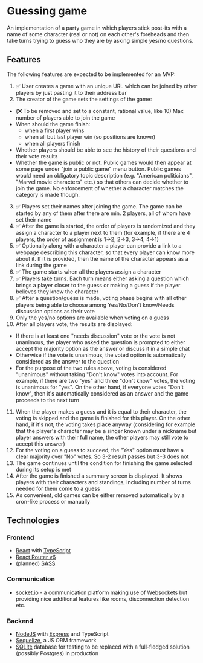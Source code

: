 # Guessing game
An implementation of a party game in which players stick post-its with a name of some character (real or not) on each other's foreheads and then take turns trying to guess who they are by asking simple yes/no questions.

## Features
The following features are expected to be implemented for an MVP:
1. ✅ User creates a game with an unique URL which can be joined by other players by just pasting it to their address bar
2. The creator of the game sets the settings of the game:
  - (❌ To be removed and set to a constant, rational value, like 10) Max number of players able to join the game
  - When should the game finish:
    - when a first player wins
    - when all but last player win (so positions are known)
    - when all players finish
  - Whether players should be able to see the history of their questions and their vote results
  - Whether the game is public or not. Public games would then appear at some page under "join a public game" menu button. Public games would need an obligatory topic description (e.g. "American politicians", "Marvel movie characters" etc.) so that others can decide whether to join the game. No enforcement of whether a character matches the category is made though.
3. ✅ Players set their names after joining the game. The game can be started by any of them after there are min. 2 players, all of whom have set their name
4. ✅ After the game is started, the order of players is randomized and they assign a character to a player next to them (for example, if there are 4 players, the order of assignment is 1→2, 2→3, 3→4, 4→1)
5. ✅ Optionally along with a character a player can provide a link to a webpage describing this character, so that every player can know more about it. If it is provided, then the name of the character appears as a link during the game
6. ✅ The game starts when all the players assign a character
7. ✅ Players take turns. Each turn means either asking a question which brings a player closer to the guess or making a guess if the player believes they know the character
8. ✅ After a question/guess is made, voting phase begins with all other players being able to choose among Yes/No/Don't know/Needs discussion options as their vote
9. Only the yes/no options are available when voting on a guess
10. After all players vote, the results are displayed:
  - If there is at least one "needs discussion" vote or the vote is not unanimous, the player who asked the question is prompted to either accept the majority option as the answer or discuss it in a simple chat
  - Otherwise if the vote is unanimous, the voted option is automatically considered as the answer to the question
  - For the purpose of the two rules above, voting is considered "unanimous" without taking "Don't know" votes into account. For example, if there are two "yes" and three "don't know" votes, the voting is unanimous for "yes". On the other hand, if everyone votes "Don't know", then it's automatically considered as an answer and the game proceeds to the next turn
11. When the player makes a guess and it is equal to their character, the voting is skipped and the game is finished for this player. On the other hand, if it's not, the voting takes place anyway (considering for example that the player's character may be a singer known under a nickname but player answers with their full name, the other players may still vote to accept this answer)
12. For the voting on a guess to succeed, the "Yes" option must have a clear majority over "No" votes. So 3-2 result passes but 3-3 does not
13. The game continues until the condition for finishing the game selected during its setup is met
14. After the game is finished a summary screen is displayed. It shows players with their characters and standings, including number of turns needed for them come to a guess
15. As convenient, old games can be either removed automatically by a cron-like process or manually

## Technologies
### Frontend
- [React](https://reactjs.org/) with [TypeScript](https://www.typescriptlang.org/)
- [React Router v6](https://reactrouter.com/)
- (planned) [SASS](https://sass-lang.com/)

### Communication
- [socket.io](https://socket.io/) - a communication platform making use of Websockets but providing nice additional features like rooms, disconnection detection etc.

### Backend
- [NodeJS](https://nodejs.org/en/) with [Express](https://expressjs.com/) and TypeScript
- [Sequelize](https://sequelize.org/), a JS ORM framework
- [SQLite](https://www.sqlite.org/index.html) database for testing to be replaced with a full-fledged solution (possibly Postgres) in production
